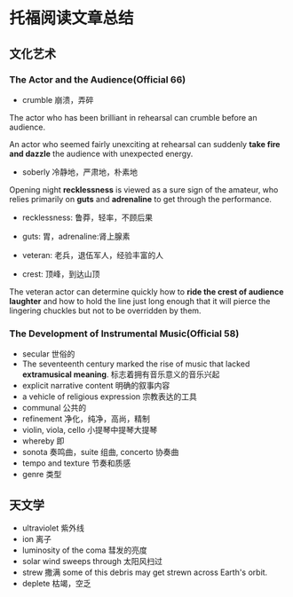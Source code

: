# 托福阅读文章总结

## 文化艺术

### The Actor and the Audience(Official 66)

- crumble 崩溃，弄碎

The actor who has been brilliant in rehearsal can crumble before an audience.

An actor who seemed fairly unexciting at rehearsal can suddenly **take fire and dazzle** the audience with unexpected energy.

- soberly 冷静地，严肃地，朴素地

Opening night **recklessness** is viewed as a sure sign of the amateur, who relies primarily on **guts** and **adrenaline** to get through the performance.

- recklessness: 鲁莽，轻率，不顾后果
- guts: 胃，adrenaline:肾上腺素

- veteran: 老兵，退伍军人，经验丰富的人
- crest: 顶峰，到达山顶

The veteran actor can determine quickly how to **ride the crest of audience laughter** and how to hold the line just long enough that it will pierce the lingering chuckles but not to be overridden by them.



### The Development of Instrumental Music(Official 58)

- secular 世俗的
- The seventeenth century marked the rise of music that lacked **extramusical meaning**. 标志着拥有音乐意义的音乐兴起
- explicit narrative content 明确的叙事内容
- a vehicle of religious expression 宗教表达的工具
- communal 公共的
- refinement 净化，纯净，高尚，精制
- violin, viola, cello 小提琴中提琴大提琴
- whereby 即
- sonota 奏鸣曲，suite 组曲, concerto 协奏曲
- tempo and texture 节奏和质感
- genre 类型



## 天文学

- ultraviolet 紫外线
- ion 离子
- luminosity of the coma 彗发的亮度
- solar wind sweeps through 太阳风扫过
- strew 撒满 some of this debris may get strewn across Earth's orbit.
- deplete 枯竭，空乏
